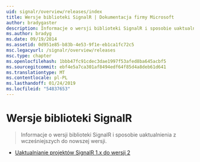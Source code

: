 ```yaml
---
uid: signalr/overview/releases/index
title: Wersje biblioteki SignalR | Dokumentacja firmy Microsoft
author: bradygaster
description: Informacje o wersji biblioteki SignalR i sposobie uaktualnienia z wcześniejszych do nowszej wersji.
ms.author: bradyg
ms.date: 09/19/2014
ms.assetid: 0d951e85-b83b-4e53-9f1e-eb1ca1fc72c5
msc.legacyurl: /signalr/overview/releases
msc.type: chapter
ms.openlocfilehash: 1bbb47fc91cdec3dae1997f53afed8ba645acbf5
ms.sourcegitcommit: ebf4e5a7ca301af8494edf64f85d4a8deb61d641
ms.translationtype: MT
ms.contentlocale: pl-PL
ms.lasthandoff: 01/24/2019
ms.locfileid: "54837653"
---
```

<a name="signalr-releases"></a>Wersje biblioteki SignalR
====================
> Informacje o wersji biblioteki SignalR i sposobie uaktualnienia z wcześniejszych do nowszej wersji.


- [Uaktualnianie projektów SignalR 1.x do wersji 2](upgrading-signalr-1x-projects-to-20.md)
